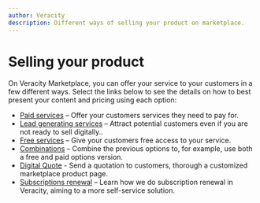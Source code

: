 ```yaml
---
author: Veracity
description: Different ways of selling your product on marketplace.
---
```


# Selling your product
On Veracity Marketplace, you can offer your service to your customers in a few different ways. Select the links below to see the details on how to best present your content and pricing using each option: 
* [Paid services](paidservices.md)​ – Offer your customers services they need to pay for.
* [Lead generating services​](leadsgeneratingservices.md) – Attract potential customers even if you are not ready to sell digitally..
* [Free services​​](freeservices.md)​ – Give your customers free access to your service.
* [Combinations](hybridsolutions.md) ​– Combine the previous options to, for example, use both a free and paid options version.
* [Digital Quote](digitalquote.md) - Send a quotation to customers, thorough a customized marketplace product page.
* [Subscriptions renewal](subscriptionrenewal.md) – Learn how we do subscription renewal in Veracity, aiming to a more self-service solution.